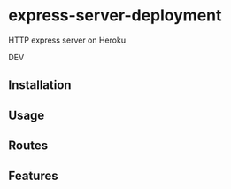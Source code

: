 # express-server-deployment

HTTP express server on Heroku

DEV

## Installation

## Usage

## Routes

## Features
